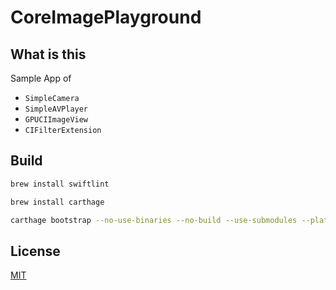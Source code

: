 CoreImagePlayground
===========

## What is this

Sample App of

- `SimpleCamera`
- `SimpleAVPlayer`
- `GPUCIImageView`
- `CIFilterExtension`


## Build

```sh
brew install swiftlint

brew install carthage

carthage bootstrap --no-use-binaries --no-build --use-submodules --platform iOS
```


## License

[MIT](/LICENSE)
